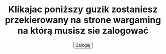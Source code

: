 <!DOCTYPE html>
<html>
    <head>
        <title>Access Token Grabber</title>
    </head>
    <body>
        <center>
            <h1>Klikajac poniższy guzik zostaniesz przekierowany na strone wargaming na którą musisz sie zalogować</h1>
            <button onclick="login()">Zaloguj</button>
        </center>
    </body>
    <script src=script.js></script>
</html>